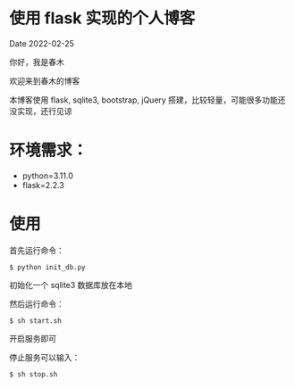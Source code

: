 # 使用 flask 实现的个人博客

Date 2022-02-25

你好，我是春木

欢迎来到春木的博客

本博客使用 flask, sqlite3, bootstrap, jQuery 搭建，比较轻量，可能很多功能还没实现，还行见谅

# 环境需求：

- python=3.11.0
- flask=2.2.3

# 使用

首先运行命令：

`$ python init_db.py`

初始化一个 sqlite3 数据库放在本地

然后运行命令：

`$ sh start.sh`

开启服务即可

停止服务可以输入：

`$ sh stop.sh`
